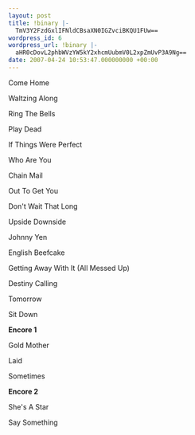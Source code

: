 ```yaml
---
layout: post
title: !binary |-
  TmV3Y2FzdGxlIFNldCBsaXN0IGZvciBKQU1FUw==
wordpress_id: 6
wordpress_url: !binary |-
  aHR0cDovL2phbWVzYW5kY2xhcmUubmV0L2xpZmUvP3A9Ng==
date: 2007-04-24 10:53:47.000000000 +00:00
---
```

<p>Come Home</p>
<p>Waltzing Along</p>
<p>Ring The Bells</p>
<p>Play Dead</p>
<p>If Things Were Perfect</p>
<p>Who Are You</p>
<p>Chain Mail</p>
<p>Out To Get You</p>
<p>Don't Wait That Long</p>
<p>Upside Downside</p>
<p>Johnny Yen</p>
<p>English Beefcake</p>
<p>Getting Away With It (All Messed Up)</p>
<p>Destiny Calling</p>
<p>Tomorrow</p>
<p>Sit Down</p>
<p><strong>Encore 1 </strong></p>
<p>Gold Mother</p>
<p>Laid</p>
<p>Sometimes</p>
<p><strong>Encore 2 </strong></p>
<p>She's A Star</p>
<p>Say Something
</p>
